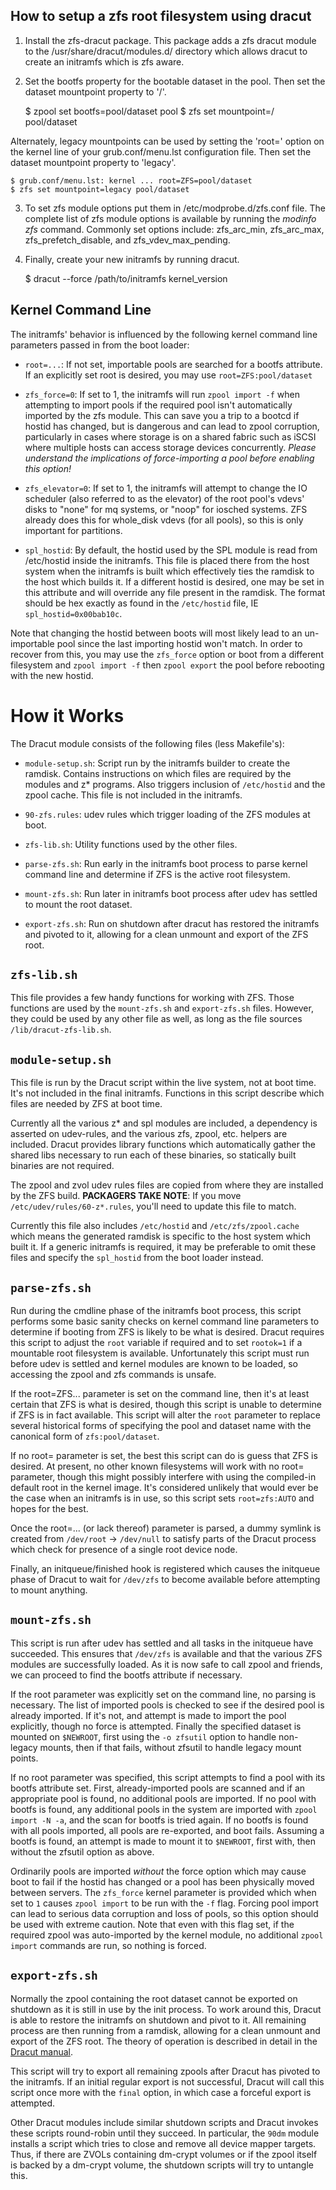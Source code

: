 How to setup a zfs root filesystem using dracut
-----------------------------------------------

1) Install the zfs-dracut package.  This package adds a zfs dracut module
to the /usr/share/dracut/modules.d/ directory which allows dracut to
create an initramfs which is zfs aware.

2) Set the bootfs property for the bootable dataset in the pool.  Then set
the dataset mountpoint property to '/'.

    $ zpool set bootfs=pool/dataset pool
    $ zfs set mountpoint=/ pool/dataset

Alternately, legacy mountpoints can be used by setting the 'root=' option
on the kernel line of your grub.conf/menu.lst configuration file.  Then
set the dataset mountpoint property to 'legacy'.

    $ grub.conf/menu.lst: kernel ... root=ZFS=pool/dataset
    $ zfs set mountpoint=legacy pool/dataset

3) To set zfs module options put them in /etc/modprobe.d/zfs.conf file.
The complete list of zfs module options is available by running the
_modinfo zfs_ command.  Commonly set options include: zfs_arc_min,
zfs_arc_max, zfs_prefetch_disable, and zfs_vdev_max_pending.

4) Finally, create your new initramfs by running dracut.

    $ dracut --force /path/to/initramfs kernel_version

Kernel Command Line
-------------------

The initramfs' behavior is influenced by the following kernel command line
parameters passed in from the boot loader:

* `root=...`: If not set, importable pools are searched for a bootfs
attribute.  If an explicitly set root is desired, you may use
`root=ZFS:pool/dataset`

* `zfs_force=0`: If set to 1, the initramfs will run `zpool import -f` when
attempting to import pools if the required pool isn't automatically imported
by the zfs module.  This can save you a trip to a bootcd if hostid has
changed, but is dangerous and can lead to zpool corruption, particularly in
cases where storage is on a shared fabric such as iSCSI where multiple hosts
can access storage devices concurrently.  _Please understand the implications
of force-importing a pool before enabling this option!_

* `zfs_elevator=0`: If set to 1, the initramfs will attempt to change the IO
scheduler (also referred to as the elevator) of the root pool's vdevs' disks to
"none" for mq systems, or "noop" for iosched systems.  ZFS already does this
for whole_disk vdevs (for all pools), so this is only important for partitions.

* `spl_hostid`: By default, the hostid used by the SPL module is read from
/etc/hostid inside the initramfs.  This file is placed there from the host
system when the initramfs is built which effectively ties the ramdisk to the
host which builds it.  If a different hostid is desired, one may be set in
this attribute and will override any file present in the ramdisk.  The
format should be hex exactly as found in the `/etc/hostid` file, IE
`spl_hostid=0x00bab10c`.

Note that changing the hostid between boots will most likely lead to an
un-importable pool since the last importing hostid won't match.  In order
to recover from this, you may use the `zfs_force` option or boot from a
different filesystem and `zpool import -f` then `zpool export` the pool
before rebooting with the new hostid.

How it Works
============

The Dracut module consists of the following files (less Makefile's):

* `module-setup.sh`: Script run by the initramfs builder to create the
ramdisk.  Contains instructions on which files are required by the modules
and z* programs.  Also triggers inclusion of `/etc/hostid` and the zpool
cache.  This file is not included in the initramfs.

* `90-zfs.rules`: udev rules which trigger loading of the ZFS modules at boot.

* `zfs-lib.sh`: Utility functions used by the other files.

* `parse-zfs.sh`: Run early in the initramfs boot process to parse kernel
command line and determine if ZFS is the active root filesystem.

* `mount-zfs.sh`: Run later in initramfs boot process after udev has settled
to mount the root dataset.

* `export-zfs.sh`: Run on shutdown after dracut has restored the initramfs
and pivoted to it, allowing for a clean unmount and export of the ZFS root.

`zfs-lib.sh`
------------

This file provides a few handy functions for working with ZFS. Those
functions are used by the `mount-zfs.sh` and `export-zfs.sh` files.
However, they could be used by any other file as well, as long as the file
sources `/lib/dracut-zfs-lib.sh`.

`module-setup.sh`
-----------------

This file is run by the Dracut script within the live system, not at boot
time.  It's not included in the final initramfs.  Functions in this script
describe which files are needed by ZFS at boot time.

Currently all the various z* and spl modules are included, a dependency is
asserted on udev-rules, and the various zfs, zpool, etc. helpers are included.
Dracut provides library functions which automatically gather the shared libs
necessary to run each of these binaries, so statically built binaries are
not required.

The zpool and zvol udev rules files are copied from where they are
installed by the ZFS build.  __PACKAGERS TAKE NOTE__: If you move
`/etc/udev/rules/60-z*.rules`, you'll need to update this file to match.

Currently this file also includes `/etc/hostid` and `/etc/zfs/zpool.cache`
which means the generated ramdisk is specific to the host system which built
it.  If a generic initramfs is required, it may be preferable to omit these
files and specify the `spl_hostid` from the boot loader instead.

`parse-zfs.sh`
--------------

Run during the cmdline phase of the initramfs boot process, this script
performs some basic sanity checks on kernel command line parameters to
determine if booting from ZFS is likely to be what is desired.  Dracut
requires this script to adjust the `root` variable if required and to set
`rootok=1` if a mountable root filesystem is available.  Unfortunately this
script must run before udev is settled and kernel modules are known to be
loaded, so accessing the zpool and zfs commands is unsafe.

If the root=ZFS... parameter is set on the command line, then it's at least
certain that ZFS is what is desired, though this script is unable to
determine if ZFS is in fact available.  This script will alter the `root`
parameter to replace several historical forms of specifying the pool and
dataset name with the canonical form of `zfs:pool/dataset`.

If no root= parameter is set, the best this script can do is guess that
ZFS is desired.  At present, no other known filesystems will work with no
root= parameter, though this might possibly interfere with using the
compiled-in default root in the kernel image.  It's considered unlikely
that would ever be the case when an initramfs is in use, so this script
sets `root=zfs:AUTO` and hopes for the best.

Once the root=... (or lack thereof) parameter is parsed, a dummy symlink
is created from `/dev/root` -> `/dev/null` to satisfy parts of the Dracut
process which check for presence of a single root device node.

Finally, an initqueue/finished hook is registered which causes the initqueue
phase of Dracut to wait for `/dev/zfs` to become available before attempting
to mount anything.

`mount-zfs.sh`
--------------

This script is run after udev has settled and all tasks in the initqueue
have succeeded.  This ensures that `/dev/zfs` is available and that the
various ZFS modules are successfully loaded.  As it is now safe to call
zpool and friends, we can proceed to find the bootfs attribute if necessary.

If the root parameter was explicitly set on the command line, no parsing is
necessary.  The list of imported pools is checked to see if the desired pool
is already imported.  If it's not, and attempt is made to import the pool
explicitly, though no force is attempted.  Finally the specified dataset
is mounted on `$NEWROOT`, first using the `-o zfsutil` option to handle
non-legacy mounts, then if that fails, without zfsutil to handle legacy
mount points.

If no root parameter was specified, this script attempts to find a pool with
its bootfs attribute set.  First, already-imported pools are scanned and if
an appropriate pool is found, no additional pools are imported.  If no pool
with bootfs is found, any additional pools in the system are imported with
`zpool import -N -a`, and the scan for bootfs is tried again.  If no bootfs
is found with all pools imported, all pools are re-exported, and boot fails.
Assuming a bootfs is found, an attempt is made to mount it to `$NEWROOT`,
first with, then without the zfsutil option as above.

Ordinarily pools are imported _without_ the force option which may cause
boot to fail if the hostid has changed or a pool has been physically moved
between servers.  The `zfs_force` kernel parameter is provided which when
set to `1` causes `zpool import` to be run with the `-f` flag.  Forcing pool
import can lead to serious data corruption and loss of pools, so this option
should be used with extreme caution.  Note that even with this flag set, if
the required zpool was auto-imported by the kernel module, no additional
`zpool import` commands are run, so nothing is forced.

`export-zfs.sh`
---------------

Normally the zpool containing the root dataset cannot be exported on
shutdown as it is still in use by the init process. To work around this,
Dracut is able to restore the initramfs on shutdown and pivot to it.
All remaining process are then running from a ramdisk, allowing for a
clean unmount and export of the ZFS root. The theory of operation is
described in detail in the [Dracut manual](https://www.kernel.org/pub/linux/utils/boot/dracut/dracut.html#_dracut_on_shutdown).

This script will try to export all remaining zpools after Dracut has
pivoted to the initramfs. If an initial regular export is not successful,
Dracut will call this script once more with the `final` option,
in which case a forceful export is attempted.

Other Dracut modules include similar shutdown scripts and Dracut
invokes these scripts round-robin until they succeed. In particular,
the `90dm` module installs a script which tries to close and remove
all device mapper targets. Thus, if there are ZVOLs containing
dm-crypt volumes or if the zpool itself is backed by a dm-crypt
volume, the shutdown scripts will try to untangle this.
